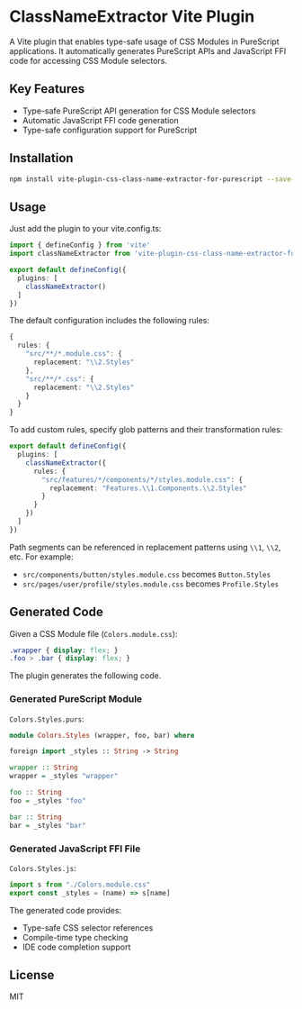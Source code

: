 # ClassNameExtractor Vite Plugin

A Vite plugin that enables type-safe usage of CSS Modules in PureScript applications. It automatically generates PureScript APIs and JavaScript FFI code for accessing CSS Module selectors.

## Key Features

- Type-safe PureScript API generation for CSS Module selectors
- Automatic JavaScript FFI code generation
- Type-safe configuration support for PureScript

## Installation

```bash
npm install vite-plugin-css-class-name-extractor-for-purescript --save-dev
```

## Usage

Just add the plugin to your vite.config.ts:

```typescript
import { defineConfig } from 'vite'
import classNameExtractor from 'vite-plugin-css-class-name-extractor-for-purescript'

export default defineConfig({
  plugins: [
    classNameExtractor()
  ]
})
```

The default configuration includes the following rules:

```typescript
{
  rules: {
    "src/**/*.module.css": {
      replacement: "\\2.Styles"
    },
    "src/**/*.css": {
      replacement: "\\2.Styles"
    }
  }
}
```

To add custom rules, specify glob patterns and their transformation rules:

```typescript
export default defineConfig({
  plugins: [
    classNameExtractor({
      rules: {
        "src/features/*/components/*/styles.module.css": {
          replacement: "Features.\\1.Components.\\2.Styles"
        }
      }
    })
  ]
})
```

Path segments can be referenced in replacement patterns using `\\1`, `\\2`, etc. For example:
- `src/components/button/styles.module.css` becomes `Button.Styles`
- `src/pages/user/profile/styles.module.css` becomes `Profile.Styles`

## Generated Code

Given a CSS Module file (`Colors.module.css`):

```css
.wrapper { display: flex; }
.foo > .bar { display: flex; }
```

The plugin generates the following code.

### Generated PureScript Module

`Colors.Styles.purs`:
```purescript
module Colors.Styles (wrapper, foo, bar) where

foreign import _styles :: String -> String

wrapper :: String
wrapper = _styles "wrapper"

foo :: String
foo = _styles "foo"

bar :: String
bar = _styles "bar"
```

### Generated JavaScript FFI File

`Colors.Styles.js`:
```javascript
import s from "./Colors.module.css"
export const _styles = (name) => s[name]
```

The generated code provides:

- Type-safe CSS selector references
- Compile-time type checking
- IDE code completion support

## License

MIT
